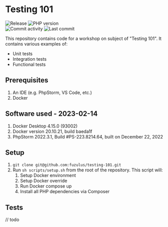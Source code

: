 # Testing 101
<img alt="Release" src="https://img.shields.io/github/v/release/fuzulus/testing-101">
<img alt="PHP version" src="https://img.shields.io/badge/php-%5E8.1-blue">
<br>
<img alt="Commit activity" src="https://img.shields.io/github/commit-activity/m/fuzulus/testing-101">
<img alt="Last commit" src="https://img.shields.io/github/last-commit/fuzulus/testing-101">

This repository contains code for a workshop on subject of "Testing 101".
It contains various examples of:

* Unit tests
* Integration tests
* Functional tests

## Prerequisites

1. An IDE (e.g. PhpStorm, VS Code, etc.)
2. Docker

## Software used - 2023-02-14

1. Docker Desktop 4.15.0 (93002)
2. Docker version 20.10.21, build baeda1f
3. PhpStorm 2022.3.1, Build #PS-223.8214.64, built on December 22, 2022

## Setup

1. `git clone git@github.com:fuzulus/testing-101.git`
2. Run `sh scripts/setup.sh` from the root of the repository. This script will:
   1. Setup Docker environment
   2. Setup Docker override
   3. Run Docker compose up
   4. Install all PHP dependencies via Composer

## Tests

// todo